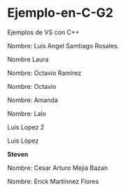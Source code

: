 # Ejemplo-en-C-G2
Ejemplos de VS con C++


Nombre: Luis Angel Samtiago Rosales. 


Nombre
Laura


Nombre: Octavio Ramírez

Nombre: Octavio


Nombre: Amanda

Nombre: Lalo

Luis Lopez 2


Luis López

**Steven** 

Nombre: Cesar Arturo Mejia Bazan

Nombre: Erick Martínnez Flores
